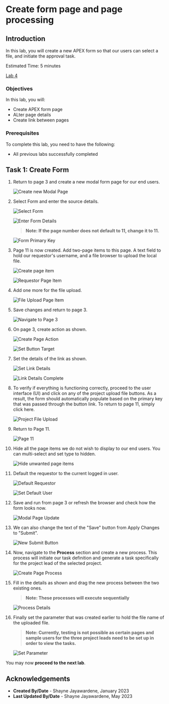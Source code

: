 # Create form page and page processing

## Introduction

In this lab, you will create a new APEX form so that our users can select a file, and initiate the approval task.

Estimated Time: 5 minutes

[Lab 4](videohub:1_s49lbxb4)

### Objectives

In this lab, you will:

- Create APEX form page
- ALter page details
- Create link between pages

### Prerequisites

To complete this lab, you need to have the following:

- All previous labs successfully completed

## Task 1: Create Form

1. Return to page 3 and create a new modal form page for our end users.

    ![Create new Modal Page](images/create-new-page.png " ")

2. Select Form and enter the source details.

    ![Select Form](images/select-form.png " ")

    ![Enter Form Details](images/enter-form-details.png " ")

    >**Note: If the page number does not default to 11, change it to 11.**

    ![Form Primary Key](images/form-pk.png " ")

3. Page 11 is now created. Add two-page items to this page. A text field to hold our requestor's username, and a file browser to upload the local file.

    ![Create page item](images/create-new-items.png " ")

    ![Requestor Page Item](images/requestor-item.png " ")

4. Add one more for the file upload.

    ![File Upload Page Item](images/file-upload-item.png " ")

5. Save changes and return to page 3.

    ![Navigate to Page 3](images/save-changes.png " ")

6. On page 3, create action as shown.

    ![Create Page Action](images/create-action.png " ")

    ![Set Button Target](images/set-button-target.png " ")

7. Set the details of the link as shown.

    ![Set Link Details](images/set-link-details.png " ")

    ![Link Details Complete](images/link-set.png " ")

8. To verify if everything is functioning correctly, proceed to the user interface (UI) and click on any of the project upload file buttons. As a result, the form should automatically populate based on the primary key that was passed through the button link. To return to page 11, simply click here.

    ![Project File Upload](images/new-modal-page.png " ")

9. Return to Page 11.

    ![Page 11](images/page-11.png " ")

10. Hide all the page items we do not wish to display to our end users. You can multi-select and set type to hidden.

    ![Hide unwanted page items](images/hide-page-items.png " ")

11. Default the requestor to the current logged in user.

    ![Default Requestor](images/default-requestor.png " ")

    ![Set Default User](images/requestor-app-user.png " ")

12. Save and run from page 3 or refresh the browser and check how the form looks now.

    ![Modal Page Update](images/modal-page-update.png " ")

13. We can also change the text of the "Save" button from Apply Changes to "Submit".

    ![New Submit Button](images/submit-button.png " ")

14. Now, navigate to the **Process** section and create a new process. This process will initiate our task definition and generate a task specifically for the project lead of the selected project.

    ![Create Page Process](images/create-process.png " ")

15. Fill in the details as shown and drag the new process between the two existing ones.

    >**Note: These processes will execute sequentially**

    ![Process Details](images/process-details.png " ")

16. Finally set the parameter that was created earlier to hold the file name of the uploaded file.

    >**Note: Currently, testing is not possible as certain pages and sample users for the three project leads need to be set up in order to view the tasks.**

    ![Set Parameter](images/set-parameter.png " ")

You may now **proceed to the next lab**.

## Acknowledgements

- **Created By/Date** - Shayne Jayawardene, January 2023
- **Last Updated By/Date** - Shayne Jayawardene, May 2023
